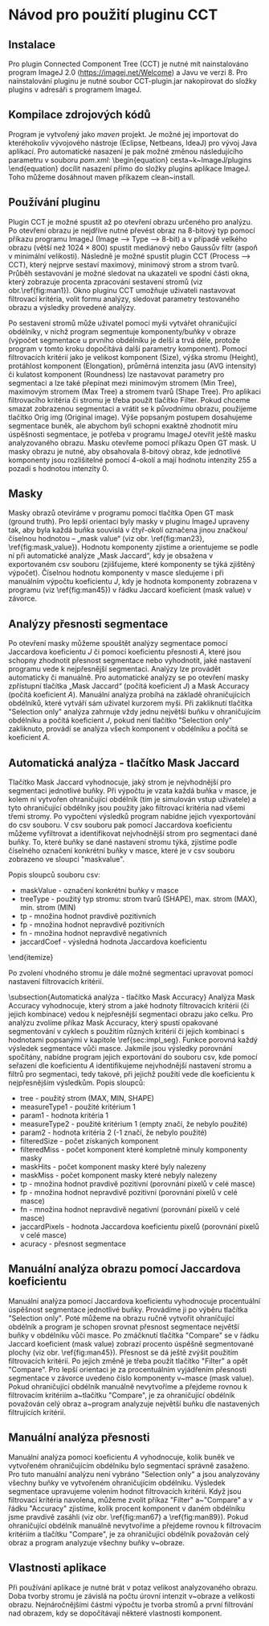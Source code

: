 # Návod pro použití pluginu CCT
## Instalace
Pro plugin Connected Component Tree (CCT) je nutné mít nainstalováno program ImageJ 2.0 (https://imagej.net/Welcome) a Javu ve verzi 8. Pro nainstalování pluginu je nutné soubor CCT-plugin.jar nakopírovat do složky plugins v adresáři s programem ImageJ. 

## Kompilace zdrojových kódů
Program je vytvořený jako $maven$ projekt. Je možné jej importovat do kteréhokoliv vývojového nástroje (Eclipse, Netbeans, IdeaJ) pro vývoj Java aplikací. Pro automatické nasazení je pak možné změnou následujícího parametru v souboru $pom.xml$:
\begin{equation}
 	<outputDirectory>cesta~k~ImageJ/plugins</outputDirectory>
\end{equation}
docílit nasazení přímo do složky plugins aplikace ImageJ. Toho můžeme dosáhnout maven příkazem clean~install.


## Používání pluginu
Plugin CCT je možné spustit až po otevření obrazu určeného pro analýzu. Po otevření obrazu je nejdříve nutné převést obraz na 8-bitový typ pomocí příkazu programu ImageJ (Image –> Type –> 8-bit) a v případě velkého obrazu (větší než $1024 \times 800$) spustit mediánový nebo Gaussův filtr (aspoň v minimální velikosti). Následně je možné spustit plugin CCT (Process –> CCT), který nejprve sestaví maximový, minimový strom a strom tvarů. Průběh sestavování je možné sledovat na ukazateli ve spodní části okna, který zobrazuje procenta zpracování sestavení stromů (viz obr.\ref{fig:man1}).
Okno pluginu CCT umožňuje uživateli nastavovat filtrovací kritéria, volit formu analýzy, sledovat parametry testovaného obrazu a výsledky provedené analýzy.


Po sestavení stromů může uživatel pomocí myši vytvářet ohraničující obdélníky, v nichž program segmentuje komponenty/buňky v obraze (výpočet segmentace u prvního obdélníku je delší a trvá déle, protože program v tomto kroku dopočítává další parametry komponent). Pomocí filtrovacích kritérií jako je velikost komponent (Size), výška stromu (Height), protáhlost komponent (Elongation), průměrná intenzita jasu (AVG intensity) či kulatost komponent (Roundness) lze nastavovat parametry pro segmentaci a lze také přepínat mezi minimovým stromem (Min Tree), maximovým stromem (Max Tree) a stromem tvarů (Shape Tree). Pro aplikaci filtrovacího kritéria či stromu je třeba použít tlačítko Filter. Pokud chceme smazat zobrazenou segmentaci a vrátit se k původnímu obrazu, použijeme tlačítko Orig img (Original image).
Výše popsaným postupem dosahujeme segmentace buněk, ale abychom byli schopni exaktně zhodnotit míru úspěšnosti segmentace, je potřeba v programu ImageJ otevřít ještě masku analyzovaného obrazu. Masku otevřeme pomocí příkazu Open GT mask. U masky obrazu je nutné, aby obsahovala 8-bitový obraz, kde jednotlivé komponenty jsou rozlišitelné pomocí 4-okolí a mají hodnotu intenzity 255 a pozadí s hodnotou intenzity 0.

## Masky 
Masky obrazů otevíráme v programu pomocí tlačítka Open GT mask (ground truth). Pro lepší orientaci byly masky v pluginu ImageJ upraveny tak, aby byla každá buňka souvislá v čtyř-okolí označena jinou značkou/číselnou hodnotou – „mask value“ (viz obr. \ref{fig:man23}, \ref{fig:mask_value}). Hodnotu komponenty zjistíme a orientujeme se podle ní při automatické analýze „Mask Jaccard“, kdy je obsažena v exportovaném csv souboru (zjišťujeme, které komponenty se týká zjištěný výpočet). Číselnou hodnotu komponenty v masce sledujeme i při manuálním výpočtu koeficientu $J$, kdy je hodnota komponenty zobrazena v programu (viz \ref{fig:man45}) v řádku Jaccard koeficient (mask value) v závorce.

## Analýzy přesnosti segmentace
Po otevření masky můžeme spouštět analýzy segmentace pomocí Jaccardova koeficientu $J$ či pomocí koeficientu přesnosti $A$, které jsou schopny zhodnotit přesnost segmentace nebo vyhodnotit, jaké nastavení programu vede k nejpřesnější segmentaci.
Analýzy lze provádět automaticky či manuálně. Pro automatické analýzy se po otevření masky zpřístupní tlačítka „Mask Jaccard“ (počítá koeficient $J$) a Mask Accuracy (počítá koeficient $A$). Manuální analýza probíhá na základě ohraničujících obdélníků, které vytváří sám uživatel kurzorem myši. Při zakliknutí tlačítka "Selection only" analýza zahrnuje vždy jednu největší buňku v ohraničujícím obdélníku a počítá koeficient $J$, pokud není tlačítko "Selection only" zakliknuto, provádí se analýza všech komponent v obdélníku a počítá se koeficient $A$.

## Automatická analýza - tlačítko Mask Jaccard
Tlačítko Mask Jaccard vyhodnocuje, jaký strom je nejvhodnější pro segmentaci jednotlivé buňky. 
Při výpočtu je vzata každá buňka v masce, je kolem ní vytvořen ohraničující obdélník (tím je simulován vstup uživatele) a tyto ohraničující obdélníky jsou použity jako filtrovací kritéria nad všemi třemi stromy. Po vypočtení výsledků program nabídne jejich vyexportování do csv souboru. V csv souboru pak pomocí Jaccardova koeficientu můžeme vyfiltrovat a identifikovat nejvhodnější strom pro segmentaci dané buňky. To, které buňky se dané nastavení stromu týká, zjistíme podle číselného označení konkrétní buňky v masce, které je v csv souboru zobrazeno ve sloupci "maskvalue". 

Popis sloupců souboru csv:

- maskValue - označení konkrétní buňky v masce
- treeType - použitý typ stromu: strom tvarů (SHAPE), max. strom (MAX), min. strom (MIN)
- tp - množina hodnot pravdivě pozitivních
- fp - množina hodnot nepravdivě pozitivních
- fn - množina hodnot nepravdivě negativních
- jaccardCoef - výsledná hodnota Jaccardova koeficientu

\end{itemize}

Po zvolení vhodného stromu je dále možné segmentaci upravovat pomocí nastavení filtrovacích kritérií.

\subsection{Automatická analýza - tlačítko Mask Accuracy}
Analýza Mask Accuracy vyhodnocuje, který strom a jaké hodnoty filtrovacích kritérií (či jejich kombinace) vedou k nejpřesnější segmentaci obrazu jako celku.
Pro analýzu zvolíme příkaz Mask Accuracy, který spustí opakované segmentování v cyklech s použitím různých kritérií či jejich kombinací s hodnotami popsanými v kapitole \ref{sec:impl_seg}. Funkce porovná každý výsledek segmentace vůči masce. Jakmile jsou výsledky porovnání spočítány, nabídne program jejich exportování do souboru csv, kde pomocí seřazení dle koeficientu $A$ identifikujeme nejvhodnější nastavení stromu a filtrů pro segmentaci, tedy takové, při jejichž použití vede dle koeficientu k nejpřesnějším výsledkům.
Popis sloupců:


- tree - použitý strom (MAX, MIN, SHAPE)
- measureType1	- použité kritérium 1
- param1 - hodnota kritéria 1
- measureType2 - použité kritérium 1 (empty značí, že nebylo použité)
- param2 - hodnota kritéria 2 (-1 značí, že nebylo použité)
- filteredSize - počet získaných komponent
- filteredMiss - počet komponent které kompletně minuly komponenty masky
- maskHits	- počet komponent masky které byly nalezeny
- maskMiss	- počet komponent masky které nebyly nalezeny
- tp - množina hodnot pravdivě pozitivní (porovnání pixelů v celé masce)
- fp - množina hodnot nepravdivě pozitivní (porovnání pixelů v celé masce)
- fn - množina hodnot nepravdivě negativní (porovnání pixelů v celé masce)
- jaccardPixels	- hodnota Jaccardova koeficientu pixelů (porovnání pixelů v celé masce)
- acuracy - přesnost segmentace


## Manuální analýza obrazu pomocí Jaccardova koeficientu

Manuální analýza pomocí Jaccardova koeficientu vyhodnocuje procentuální úspěšnost segmentace jednotlivé buňky.
Provádíme ji po výběru tlačítka "Selection only". Poté můžeme na obrazu ručně vytvořit ohraničující obdélník a program je schopen srovnat přesnost segmentace největší buňky v obdélníku vůči masce. Po zmáčknutí tlačítka "Compare" se v řádku Jaccard koeficient (mask value) zobrazí procento úspěšně segmentované plochy (viz obr. \ref{fig:man45}). Přesnost se dá ještě zvýšit použitím filtrovacích kritérií. Po jejich změně je třeba použít tlačítko "Filter" a opět "Compare". Pro lepší orientaci je za procentuálním vyjádřením přesnosti segmentace v závorce uvedeno číslo komponenty v~masce (mask value).
Pokud ohraničující obdélník manuálně nevytvoříme a přejdeme rovnou k filtrovacím kritériím a~tlačítku "Compare", je za ohraničující obdélník považován celý obraz a~program analyzuje největší buňku dle nastavených filtrujících kritérií.

## Manuální analýza přesnosti
Manuální analýza pomocí koeficientu $A$ vyhodnocuje, kolik buněk ve vytvořeném ohraničujícím obdélníku bylo segmentací správně zasaženo.
Pro tuto manuální analýzu není vybráno "Selection only" a jsou analyzovány všechny buňky ve vytvořeném ohraničujícím obdélníku. Výsledek segmentace upravujeme volením hodnot filtrovacích kritérií. Když jsou filtrovací kritéria navolena, můžeme zvolit příkaz "Filter" a~"Compare" a v řádku "Accuracy" zjistíme, kolik procent komponent v daném obdélníku jsme pravdivě zasáhli (viz obr. \ref{fig:man67} a \ref{fig:man89}).
Pokud ohraničující obdélník manuálně nevytvoříme a přejdeme rovnou k filtrovacím kritériím a tlačítku "Compare", je za ohraničující obdélník považován celý obraz a program analyzuje všechny buňky v~obraze.

## Vlastnosti aplikace
Při používání aplikace je nutné brát v potaz velikost analyzovaného obrazu. Doba tvorby stromu je závislá na počtu úrovní intenzit v~obraze a velikosti obrazu. Nejnáročnějšími částmi výpočtu je tvorba stromů a první filtrování nad obrazem, kdy se dopočítávají některé vlastnosti komponent.
